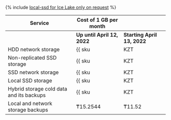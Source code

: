 {% include [local-ssd for Ice Lake only on request](../../_includes/ice-lake-local-ssd-note.md) %}

| Service                         | Cost of 1 GB per month                                              | |
|----------------|---------------------------------------------------------|---- |
| | **Up until April 12, 2022** | **Starting  April 13, 2022** |
| HDD network storage                       | {{ sku|KZT|mdb.cluster.network-hdd.ch|month|string }}               | ₸19.20 |
| Non-replicated SSD storage                | {{ sku|KZT|mdb.cluster.network-ssd-nonreplicated.ch|month|string }} | ₸ ? |
| SSD network storage                       | {{ sku|KZT|mdb.cluster.network-nvme.ch|month|string }}              | ₸78.06 |
| Local SSD storage                         | {{ sku|KZT|mdb.cluster.local-nvme.ch|month|string }}                | ₸78.06 |
| Hybrid storage cold data and its backups  | {{ sku|KZT|storage.bucket.used_space.standard|pricingRate.720|month|string }} | ₸ ? |
| Local and network storage backups         | ₸15.2544                                          | ₸11.52 |

